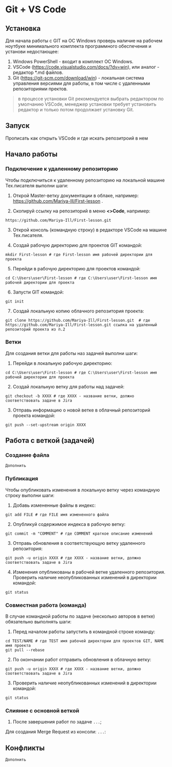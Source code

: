 # Git + VS Code
## Установка

Для начала работы с GIT на ОС Windows проверь наличие на рабочем ноутбуке минимального комплекта программного обеспечения и установи недостающее:

1. Windows PowerShell  - входит в комплект ОС Windows.
1. VSCode (https://code.visualstudio.com/docs/?dv=win), или аналог - редактор *.md файлов.
1. Git (https://git-scm.com/download/win) - локальная система управления версиями для работы, в том числе с удаленными репозиториями пректов.

> в процессе установки Git рекомендуется выбрать редактором по умолчанию VSCode, менеджер установки требует установить редактор и только потом  продолжает установку Git. 

## Запуск

Прописать как открыть VSCode и где искать репозитроий в нем

## Начало работы
### Подключение к удаленному репозиторию

Чтобы подключиться к удаленному репозиторию на локальной машине Тех.писателя выполни шаги:

1. Открой Master-ветку документации в облаке, например: https://github.com/Mariya-Ill/First-lesson .

1. Скопируй ссылку на репозиторий в меню **<>Code**, например:

```pwsh
https://github.com/Mariya-Ill/First-lesson.git
```

3. Открой консоль (командную строку) в редакторе VSCode на машине Тех.писателя.

1. Cоздай рабочую директорию для проектов GIT командой:

```pwsh
mkdir First-lesson # где First-lesson имя рабочей директории для проекта
```

5. Перейди в рабочую директорию для проектов командой:

```pwsh
cd C:\Users\user\First-lesson # где C:\Users\user\First-lesson имя рабочей директории для проекта
```

6. Запусти GIT командой:

```pwsh
git init
```

7. Создай локальную копию облачного репозитория проекта:

```pwsh
git clone https://github.com/Mariya-Ill/First-lesson.git  # где https://github.com/Mariya-Ill/First-lesson.git ссылка на удаленный репозиторий проекта из п.2
```

### Ветки

Для создания ветки для работы наз задачей выполни шаги:

1. Перейди в локальную рабочую директорию:

```pwsh
cd C:\Users\user\First-lesson # где C:\Users\user\First-lesson имя рабочей директории для проекта
```

2. Создай локальную ветку для работы над задачей:

```pwsh
git checkout -b XXXX # где XXXX - название ветки, должно соответствовать задаче в Jira
```

3. Отправь информацию о новой ветке в облачный репозиторий проекта командой:

```pwsh
git push --set-upstream origin XXXX
```

## Работа с веткой (задачей)

### Создание файла 

`Дополнить`

### Публикация

Чтобы опубликовать изменения в локальную ветку через командную строку выполни шаги:

1. Добавь измененные файлы в индекс:

```pwsh
git add FILE # где FILE имя измененного файла
```

2. Опубликуй содержимое индекса в рабочую ветку:

```pwsh
git commit -m "COMMENT" # где COMMENT краткое описание изменений
```

3. Отправь обновления в соответствующую ветку удаленного репозитория:

```pwsh
git push -u origin XXXX # где XXXX - название ветки, должно соответствовать задаче в Jira
```

4. Изменения опубликованы в рабочей ветке удаленного репозитория. Проверить наличие неопубликованных изменений в директории командой:

```pwsh
git status
```

### Совместная работа (команда)

В случае командной работы по задаче (несколько авторов в ветке) обязательно выполнять шаги:

1. Перед началом работы запустить в командной строке команду:

```pwsh
cd TEST/NAME # где TEST имя рабочей директории для проектов GIT, NAME имя проекта
git pull --rebase
```

2. По окончании работ отправить обновления в облачную ветку:

```pwsh
git push -u origin XXXX # где XXXX - название ветки, должно соответствовать задаче в Jira
```

3. Проверить наличие неопубликованных изменений в директории командой:

```pwsh
git status
```

### Слияние с основной веткой

1. После завершения работ по задаче `...`;

Для создания Merge Request из консоли: `...`:


## Конфликты

`Дополнить`